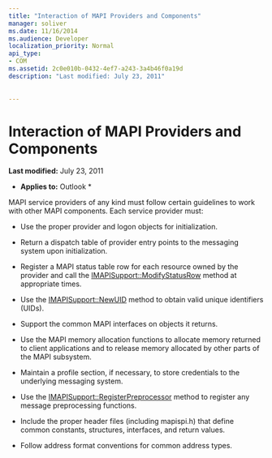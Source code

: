 ```yaml
---
title: "Interaction of MAPI Providers and Components"
manager: soliver
ms.date: 11/16/2014
ms.audience: Developer
localization_priority: Normal
api_type:
- COM
ms.assetid: 2c0e010b-0432-4ef7-a243-3a4b46f0a19d
description: "Last modified: July 23, 2011"
 
 
---
```


# Interaction of MAPI Providers and Components

 **Last modified:** July 23, 2011 
  
 * **Applies to:** Outlook * 
  
MAPI service providers of any kind must follow certain guidelines to work with other MAPI components. Each service provider must:
  
- Use the proper provider and logon objects for initialization.
    
- Return a dispatch table of provider entry points to the messaging system upon initialization.
    
- Register a MAPI status table row for each resource owned by the provider and call the [IMAPISupport::ModifyStatusRow](imapisupport-modifystatusrow.md) method at appropriate times. 
    
- Use the [IMAPISupport::NewUID](imapisupport-newuid.md) method to obtain valid unique identifiers (UIDs). 
    
- Support the common MAPI interfaces on objects it returns.
    
- Use the MAPI memory allocation functions to allocate memory returned to client applications and to release memory allocated by other parts of the MAPI subsystem.
    
- Maintain a profile section, if necessary, to store credentials to the underlying messaging system.
    
- Use the [IMAPISupport::RegisterPreprocessor](imapisupport-registerpreprocessor.md) method to register any message preprocessing functions. 
    
- Include the proper header files (including mapispi.h) that define common constants, structures, interfaces, and return values.
    
- Follow address format conventions for common address types.
    

